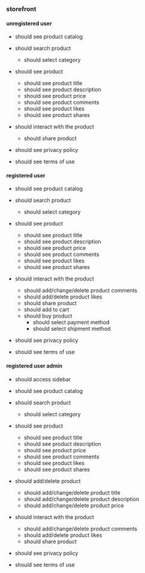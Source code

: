 ### storefront

#### unregistered user

* should see product catalog

* should search product
  * should select category

* should see product
  * should see product title
  * should see product description
  * should see product price
  * should see product comments
  * should see product likes
  * should see product shares
 
* should interact with the product
  * should share product

* should see privacy policy        

* should see terms of use     

#### registered user

* should see product catalog

* should search product
  * should select category

* should see product
  * should see product title
  * should see product description
  * should see product price
  * should see product comments
  * should see product likes
  * should see product shares

* should interact with the product
  * should add/change/delete product comments
  * should add/delete product likes
  * should share product
  * should add to cart
  * should buy product
    * should select payment method
    * should select shipment method
                
* should see privacy policy        

* should see terms of use      

#### registered user admin

* should access sidebar              
  
* should see product catalog

* should search product
  * should select category

* should see product
  * should see product title
  * should see product description
  * should see product price
  * should see product comments
  * should see product likes
  * should see product shares

* should add/delete product
  * should add/change/delete product title
  * should add/change/delete product description
  * should add/change/delete product price
 
* should interact with the product
  * should add/change/delete product comments
  * should add/delete product likes
  * should share product
  
* should see privacy policy        

* should see terms of use        
